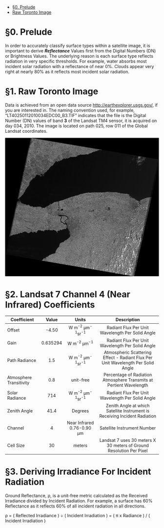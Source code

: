 <!-- TOC -->

* [§0. Prelude](#0-prelude-)
* [Raw Toronto Image](#raw-toronto-image)

<!-- TOC -->

# §0. Prelude

In order to accurately classify surface types within a satellite image, it is important to derive _**Reflectance**_
Values first from the Digital Numbers (DN) or Brightness Values. The underlying reason is each surface type reflects
radiation in very specific thresholds. For example, water absorbs most incident solar radiation with a reflectance of
near 0%. Clouds appear very right at nearly 80% as it reflects most incident solar radiation.

# §1. Raw Toronto Image

Data is achieved from an open data source http://earthexplorer.usgs.gov/, if you are interested in. The naming
convention used, for example, “LT40250112010034EDC00_B3.TIF” indicates that the file is the Digital Number (DN) values
of band **3** of the Landsat TM4 sensor, it is acquired on day 034, 2010. The image is located on path
025, row 011 of the Global Landsat coordinates.

![](https://github.com/amr-y-shalaby/ground_reflectance/blob/main/Data/Toronto_band4_Near_IR.png "Landsat 7 in Near Infrared")

# §2. Landsat 7 Channel 4 (Near Infrared) Coefficients

| Coefficient             |  Value   |                      Units                      |                                   Description                                    |
|-------------------------|:--------:|:-----------------------------------------------:|:--------------------------------------------------------------------------------:|
| Offset                  |  -4.50   | W m<sup>-2</sup> μm<sup>-1</sup>sr<sup>-1</sup> |                 Radiant Flux Per Unit Wavelength Per Solid Angle                 |
| Gain                    | 0.635294 |        W m<sup>-2</sup> μm<sup>-1</sup>         |                 Radiant Flux Per Unit Wavelength Per Solid Angle                 |
| Path Radiance           |   1.5    | W m<sup>-2</sup> μm<sup>-1</sup>sr<sup>-1</sup> | Atmospheric Scattering Effect - Radiant Flux Per Unit Wavelength Per Solid Angle |
| Atmosphere Transitivity |   0.8    |                    unit-free                    |       Percentage of Radiation Atmosphere Transmits at Pertient Wavelength        |
| Solar Radiance          |   714    | W m<sup>-2</sup> μm<sup>-1</sup>sr<sup>-1</sup> |                 Radiant Flux Per Unit Wavelength Per Solid Angle                 |
| Zenith Angle            |   41.4   |                     Degrees                     |    Zenith Angle at which Satellite Instrument is Receiving Incident Radiation    |
| Channel                 |    4     |           Near Infrared 0.76-0.90 μm            |                           Satellite Instrument Number                            |
| Cell Size               |    30    |                     meters                      |       Landsat 7 uses 30 meters X 30 meters of Ground Resolution Per Pixel        |

# §3. Deriving Irradiance For Incident Radiation

Ground Reflectance, ρ, is a unit-free metric calculated as the Received Irradiance divided by Incident Radiation. For
example, a surface has 60% Reflectance as it reflects 60% of all incident radiation in all directions.

ρ = ( Reflected Irradiance ) ÷ ( Incident Irradiation ) =  ( π x Radiance ) / ( Incident Irradiation )










